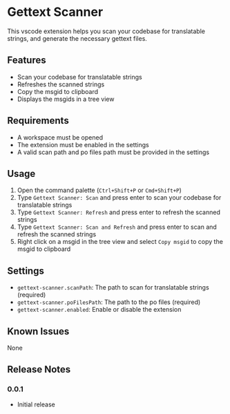 # Gettext Scanner

This vscode extension helps you scan your codebase for translatable strings, and generate the necessary gettext files.

## Features

- Scan your codebase for translatable strings
- Refreshes the scanned strings
- Copy the msgid to clipboard
- Displays the msgids in a tree view

## Requirements

- A workspace must be opened
- The extension must be enabled in the settings
- A valid scan path and po files path must be provided in the settings

## Usage

1. Open the command palette (`Ctrl+Shift+P` or `Cmd+Shift+P`)
2. Type `Gettext Scanner: Scan` and press enter to scan your codebase for translatable strings
3. Type `Gettext Scanner: Refresh` and press enter to refresh the scanned strings
4. Type `Gettext Scanner: Scan and Refresh` and press enter to scan and refresh the scanned strings
5. Right click on a msgid in the tree view and select `Copy msgid` to copy the msgid to clipboard

## Settings

- `gettext-scanner.scanPath`: The path to scan for translatable strings (required)
- `gettext-scanner.poFilesPath`: The path to the po files (required)
- `gettext-scanner.enabled`: Enable or disable the extension

## Known Issues

None

## Release Notes

### 0.0.1

- Initial release
